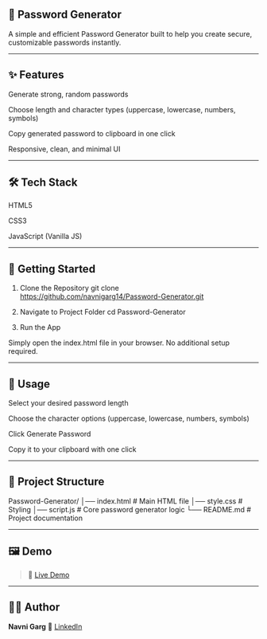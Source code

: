 ## 🔐 Password Generator

A simple and efficient Password Generator built to help you create secure, customizable passwords instantly.

---

## ✨ Features

Generate strong, random passwords

Choose length and character types (uppercase, lowercase, numbers, symbols)

Copy generated password to clipboard in one click

Responsive, clean, and minimal UI

---

## 🛠️ Tech Stack

HTML5

CSS3

JavaScript (Vanilla JS)

---

## 🚀 Getting Started
1. Clone the Repository
git clone https://github.com/navnigarg14/Password-Generator.git

2. Navigate to Project Folder
cd Password-Generator

3. Run the App

Simply open the index.html file in your browser.
No additional setup required.

---

## 🎯 Usage

Select your desired password length

Choose the character options (uppercase, lowercase, numbers, symbols)

Click Generate Password

Copy it to your clipboard with one click

---

## 📂 Project Structure
Password-Generator/
│── index.html       # Main HTML file
│── style.css        # Styling
│── script.js        # Core password generator logic
└── README.md        # Project documentation

---

## 🖼️ Demo
> 🔗 [Live Demo]()

---

## 🙋‍♀️ Author
**Navni Garg**
📧 [LinkedIn](https://www.linkedin.com/in/navnigarg14/)
